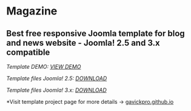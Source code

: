 Magazine
===========================

Best free responsive Joomla template for blog and news website - Joomla! 2.5 and 3.x compatible
-------------------------

_Template DEMO: [VIEW DEMO](http://demo.gavick.com/joomla25/magazine/)_

_Template files Joomla! 2.5: [DOWNLOAD](https://www.gavick.com/download/joomla-25-templates/magazine.html)_

_Template files Joomla! 3.x: [DOWNLOAD](http://www.gavick.com/download/joomla-3-templates/magazine.html)_

 *Visit template project page for more details → [gavickpro.github.io](http://gavickpro.github.io/Magazine-Free-Joomla-Template/)
